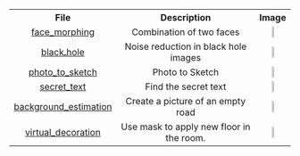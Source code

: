 <table>
  <tr>
    <th>File</th>
    <th>Description</th>
    <th>Image</th>
  </tr>
  <tr>
    <td align="center" ><a href="https://github.com/SadeghShabestani/image_processing/tree/main/Assignment-29/face_morphing">face_morphing</a></td>
    <td align="center" >Combination of two faces</td>
    <td align="center"><img src="https://github.com/SadeghShabestani/image_processing/assets/80578594/4bf9f517-50c6-4f0f-a3a1-71737f91b214" width="30%" height="30%"> </td>
  </tr>
  <tr>
    <td align="center" ><a href="https://github.com/SadeghShabestani/image_processing/tree/main/Assignment-29/black%D9%80hole">blackـhole</a></td>
    <td align="center" >Noise reduction in black hole images</td>
    <td align="center"><img src=https://github.com/SadeghShabestani/image_processing/assets/80578594/b8a7d47b-2647-4c89-b04f-ccf3fa8df4b3" width="30%" height="30%" >
  </tr>
  <tr>
    <td align="center" ><a href="https://github.com/SadeghShabestani/image_processing/tree/main/Assignment-29/photo_to_sketch">photo_to_sketch</a></td>
    <td align="center" >Photo to Sketch</td>
    <td align="center"><img src="https://github.com/SadeghShabestani/image_processing/assets/80578594/69976011-a3d2-4aea-98ea-b97d5af899df" width="30%" height="30%" >
  </tr>
  <tr>
    <td align="center" ><a href="https://github.com/SadeghShabestani/image_processing/tree/main/Assignment-29/secret_text">secret_text</a></td>
    <td align="center" >Find the secret text</td>
    <td align="center"><img src="https://github.com/SadeghShabestani/image_processing/assets/80578594/9b0e698a-b5de-4d7e-92c6-99336ef5dee9" width="30%" height="30%" >
  </tr>
  <tr>
    <td align="center" ><a href="https://github.com/SadeghShabestani/image_processing/tree/main/Assignment-29/background_estimation">background_estimation</a></td>
    <td align="center" >Create a picture of an empty road</td>
    <td align="center"><img src=https://github.com/SadeghShabestani/image_processing/assets/80578594/b2926b69-7848-4b1f-b717-338aaf2944c5" width="30%" height="30%" >
  </tr>
  <tr>
    <td align="center" ><a href="https://github.com/SadeghShabestani/image_processing/tree/main/Assignment-29/virtual_decoration">virtual_decoration</a></td>
    <td align="center" >Use mask to apply new floor in the room.</td>
    <td align="center"><img src=https://github.com/SadeghShabestani/image_processing/assets/80578594/10d87f94-5ff2-4798-8ce3-974227661622" width="30%" height="30%" >
  </tr>


</table
